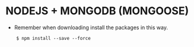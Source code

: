 # NODEJS + MONGODB (MONGOOSE)

* Remember when downloading install the packages in this way.

```console
    $ npm install --save --force
```